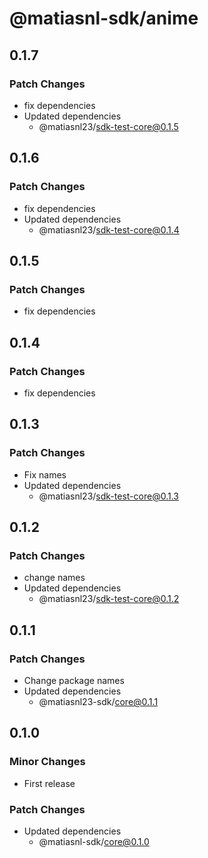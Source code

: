 # @matiasnl-sdk/anime

## 0.1.7

### Patch Changes

- fix dependencies
- Updated dependencies
  - @matiasnl23/sdk-test-core@0.1.5

## 0.1.6

### Patch Changes

- fix dependencies
- Updated dependencies
  - @matiasnl23/sdk-test-core@0.1.4

## 0.1.5

### Patch Changes

- fix dependencies

## 0.1.4

### Patch Changes

- fix dependencies

## 0.1.3

### Patch Changes

- Fix names
- Updated dependencies
  - @matiasnl23/sdk-test-core@0.1.3

## 0.1.2

### Patch Changes

- change names
- Updated dependencies
  - @matiasnl23/sdk-test-core@0.1.2

## 0.1.1

### Patch Changes

- Change package names
- Updated dependencies
  - @matiasnl23-sdk/core@0.1.1

## 0.1.0

### Minor Changes

- First release

### Patch Changes

- Updated dependencies
  - @matiasnl-sdk/core@0.1.0
